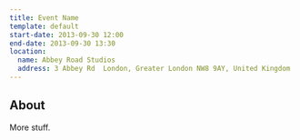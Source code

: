 ```yaml
---
title: Event Name
template: default
start-date: 2013-09-30 12:00
end-date: 2013-09-30 13:30
location:
  name: Abbey Road Studios
  address: 3 Abbey Rd  London, Greater London NW8 9AY, United Kingdom 
---
```


## About

More stuff.
